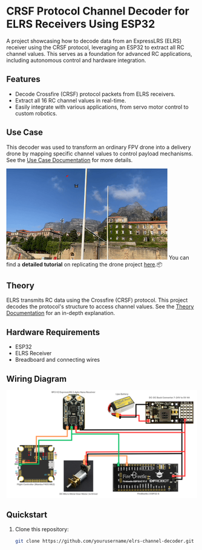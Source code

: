 # CRSF Protocol Channel Decoder for ELRS Receivers Using ESP32

A project showcasing how to decode data from an ExpressLRS (ELRS) receiver using the CRSF protocol, leveraging an ESP32 to extract all RC channel values. This serves as a foundation for advanced RC applications, including autonomous control and hardware integration.

## Features
- Decode Crossfire (CRSF) protocol packets from ELRS receivers.
- Extract all 16 RC channel values in real-time.
- Easily integrate with various applications, from servo motor control to custom robotics.

## Use Case
This decoder was used to transform an ordinary FPV drone into a delivery drone by mapping specific channel values to control payload mechanisms. See the [Use Case Documentation](docs/use_case.md) for more details.

![FPV Drone Video](assets/demo_video.gif)
You can find a **detailed tutorial** on replicating the drone project [here](https://www.instructables.com/Turn-Any-Drone-Into-a-Delivery-Drone/).📦

## Theory
ELRS transmits RC data using the Crossfire (CRSF) protocol. This project decodes the protocol's structure to access channel values. See the [Theory Documentation](docs/theory.md) for an in-depth explanation.

## Hardware Requirements
- ESP32
- ELRS Receiver
- Breadboard and connecting wires

## Wiring Diagram
![Wiring Diagram](assets/wiring_diagram.png)

## Quickstart
1. Clone this repository:
   ```bash
   git clone https://github.com/yourusername/elrs-channel-decoder.git


